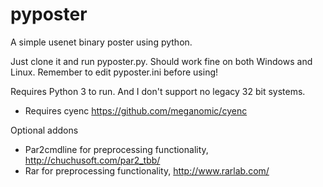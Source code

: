 pyposter
========

A simple usenet binary poster using python.

Just clone it and run pyposter.py. Should work fine on both Windows and Linux. Remember to edit pyposter.ini before using!

Requires Python 3 to run. And I don't support no legacy 32 bit systems.

- Requires cyenc https://github.com/meganomic/cyenc

Optional addons
- Par2cmdline for preprocessing functionality, http://chuchusoft.com/par2_tbb/
- Rar for preprocessing functionality, http://www.rarlab.com/
